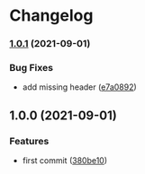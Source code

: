 # Changelog

### [1.0.1](https://www.github.com/cobraz/gcloud-config-select/compare/v1.0.0...v1.0.1) (2021-09-01)


### Bug Fixes

* add missing header ([e7a0892](https://www.github.com/cobraz/gcloud-config-select/commit/e7a089272f4db0e1d24f8a97bdf8b9af9ec31c9f))

## 1.0.0 (2021-09-01)


### Features

* first commit ([380be10](https://www.github.com/cobraz/gcloud-config-select/commit/380be1091bca0d6c9423d7a8dd7cf19f846c2e52))
